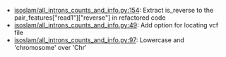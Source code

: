 
* [isoslam/all_introns_counts_and_info.py:154](isoslam/all_introns_counts_and_info.py#L154): Extract is_reverse to the pair_features["read1"]["reverse"] in refactored code
* [isoslam/all_introns_counts_and_info.py:49](isoslam/all_introns_counts_and_info.py#L49): Add option for locating vcf file
* [isoslam/all_introns_counts_and_info.py:97](isoslam/all_introns_counts_and_info.py#L97): Lowercase and 'chromosome' over 'Chr'
